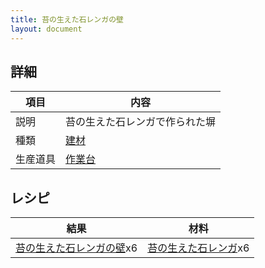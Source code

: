 ```yaml
---
title: 苔の生えた石レンガの壁
layout: document
---
```

## 詳細

|項目|内容|
|---|---|
|説明|苔の生えた石レンガで作られた塀|
|種類|[建材](建材)|
|生産道具|[作業台](作業台)|

## レシピ

|結果|材料|
|---|---|
|[苔の生えた石レンガの壁](苔の生えた石レンガの壁)x6|[苔の生えた石レンガ](苔の生えた石レンガ)x6|
